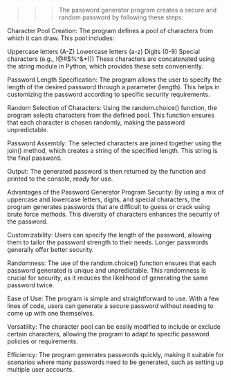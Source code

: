 >>>The password generator program creates a secure and random password by following these steps:

Character Pool Creation: The program defines a pool of characters from which it can draw. This pool includes:

Uppercase letters (A-Z)
Lowercase letters (a-z)
Digits (0-9)
Special characters (e.g., !@#$%^&*())
These characters are concatenated using the string module in Python, which provides these sets conveniently.

Password Length Specification: The program allows the user to specify the length of the desired password through a parameter (length). This helps in customizing the password according to specific security requirements.

Random Selection of Characters: Using the random.choice() function, the program selects characters from the defined pool. This function ensures that each character is chosen randomly, making the password unpredictable.

Password Assembly: The selected characters are joined together using the join() method, which creates a string of the specified length. This string is the final password.

Output: The generated password is then returned by the function and printed to the console, ready for use.

Advantages of the Password Generator Program
Security: By using a mix of uppercase and lowercase letters, digits, and special characters, the program generates passwords that are difficult to guess or crack using brute force methods. This diversity of characters enhances the security of the password.

Customizability: Users can specify the length of the password, allowing them to tailor the password strength to their needs. Longer passwords generally offer better security.

Randomness: The use of the random.choice() function ensures that each password generated is unique and unpredictable. This randomness is crucial for security, as it reduces the likelihood of generating the same password twice.

Ease of Use: The program is simple and straightforward to use. With a few lines of code, users can generate a secure password without needing to come up with one themselves.

Versatility: The character pool can be easily modified to include or exclude certain characters, allowing the program to adapt to specific password policies or requirements.

Efficiency: The program generates passwords quickly, making it suitable for scenarios where many passwords need to be generated, such as setting up multiple user accounts.

